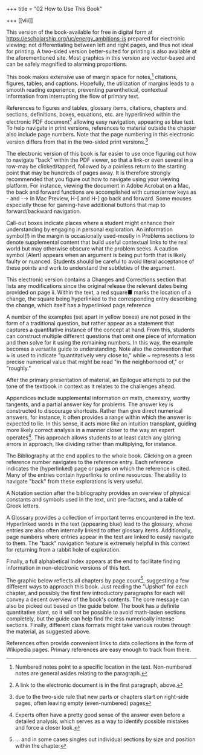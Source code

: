 +++
title = "02 How to Use This Book"

+++
[[viii]]

This version of the book-available for free in digital form at https://escholarship.org/uc/energy_ambitions-is prepared for electronic viewing: not differentiating between left and right pages, and thus not ideal for printing. A two-sided version better-suited for printing is also available at the aforementioned site. Most graphics in this version are vector-based and can be safely magnified to alarming proportions.

This book makes extensive use of margin space for notes,[^1] citations, figures, tables, and captions. Hopefully, the utilization of margins leads to a smooth reading experience, preventing parenthetical, contextual information from interrupting the flow of primary text.

References to figures and tables, glossary items, citations, chapters and sections, definitions, boxes, equations, etc. are hyperlinked within the electronic PDF document[^2] allowing easy navigation, appearing as blue text. To help navigate in print versions, references to material outside the chapter also include page numbers. Note that the page numbering in this electronic version differs from that in the two-sided print versions.[^3]

The electronic version of this book is far easier to use once figuring out how to navigate "back" within the PDF viewer, so that a link-or even several in a row-may be clicked/tapped, followed by a painless return to the starting point that may be hundreds of pages away. It is therefore strongly recommended that you figure out how to navigate using your viewing platform. For instance, viewing the document in Adobe Acrobat on a Mac, the back and forward functions are accomplished with cursor/arrow keys as - and -→ In Mac Preview, H-[ and H-] go back and forward. Some mouses especially those for gaming-have additional buttons that map to forward/backward navigation.

Call-out boxes indicate places where a student might enhance their understanding by engaging in personal exploration. An information symbol(!) in the margin is occasionally used-mostly in Problems sections to denote supplemental content that build useful contextual links to the real world but may otherwise obscure what the problem seeks. A caution symbol (Alert) appears when an argument is being put forth that is likely faulty or nuanced. Students should be careful to avoid literal acceptance of these points and work to understand the subtleties of the argument.

This electronic version contains a Changes and Corrections section that lists any modifications since the original release the relevant dates being provided on page ii. Within the text, a red square■ marks the location of a change, the square being hyperlinked to the corresponding entry describing the change, which itself has a hyperlinked page reference

[^1]: Numbered notes point to a specific location in the text. Non-numbered notes are general asides relating to the paragraph.

[^2]: A link to the electronic document is in the first paragraph, above.

[^3]: due to the two-side rule that new parts or chapters start on right-side pages, often leaving empty (even-numbered) pages

[^4]: ... much like the "back" button in a web browser

[^5]: Learn how to navigate "back" in your PDF viewer to make hyperlinks within the document more attractive.

A number of the examples (set apart in yellow boxes) are not posed in the form of a traditional question, but rather appear as a statement that captures a quantitative instance of the concept at hand. From this, students can construct multiple different questions that omit one piece of information and then solve for it using the remaining numbers. In this way, the example becomes a versatile guide to understanding. Note also the convention that ≈ is used to indicate "quantitatively very close to," while ~ represents a less precise numerical value that might be read "in the neighborhood of," or "roughly."

After the primary presentation of material, an Epilogue attempts to put the tone of the textbook in context as it relates to the challenges ahead.

Appendices include supplemental information on math, chemistry, worthy tangents, and a partial answer key for problems. The answer key is constructed to discourage shortcuts. Rather than give direct numerical answers, for instance, it often provides a range within which the answer is expected to lie. In this sense, it acts more like an intuition transplant, guiding more likely correct analysis in a manner closer to the way an expert operates[^6]. This approach allows students to at least catch any glaring errors in approach, like dividing rather than multiplying, for instance.

The Bibliography at the end applies to the whole book. Clicking on a green reference number navigates to the reference entry. Each reference indicates the (hyperlinked) page or pages on which the reference is cited. Many of the entries contain hyperlinks to online resources. The ability to navigate "back" from these explorations is very useful.

A Notation section after the bibliography provides an overview of physical constants and symbols used in the text, unit pre-factors, and a table of Greek letters.

A Glossary provides a collection of important terms encountered in the text. Hyperlinked words in the text (appearing blue) lead to the glossary, whose entries are also often internally linked to other glossary items. Additionally, page numbers where entries appear in the text are linked to easily navigate to them. The "back" navigation feature is extremely helpful in this context for returning from a rabbit hole of exploration.

Finally, a full alphabetical Index appears at the end to facilitate finding information in non-electronic versions of this text.



The graphic below reflects all chapters by page count[^7], suggesting a few different ways to approach this book. Just reading the "Upshot" for each chapter, and possibly the first few introductory paragraphs for each will convey a decent overview of the book's contents. The core message can also be picked out based on the guide below. The book has a definite quantitative slant, so it will not be possible to avoid math-laden sections completely, but the guide can help find the less numerically intense sections. Finally, different class formats might take various routes through the material, as suggested above.

References often provide convenient links to data collections in the form of Wikipedia pages. Primary references are easy enough to track from there.


[^6]: Experts often have a pretty good sense of the answer even before a detailed analysis, which serves as a way to identify possible mistakes and force a closer look.

[^7]: ... and in some cases singles out individual sections by size and position within the chapter


